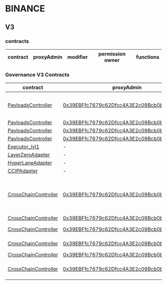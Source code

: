 # BINANCE 
## V3 
### contracts
| contract |proxyAdmin |modifier |permission owner |functions |
|----------|----------|----------|----------|----------|

### Governance V3 Contracts 
| contract |proxyAdmin |modifier |permission owner |functions |
|----------|----------|----------|----------|----------|
|  [PayloadsController](https://bscscan.com/address/0xE5EF2Dd06755A97e975f7E282f828224F2C3e627) |  [0x39EBFfc7679c62Dfcc4A3E2c09Bcb0be255Ae63c](https://bscscan.com/address/0x39EBFfc7679c62Dfcc4A3E2c09Bcb0be255Ae63c) |  onlyOwner |  [Deployer](https://bscscan.com/address/0xEAF6183bAb3eFD3bF856Ac5C058431C8592394d6) |  updateGasLimit, addVotingPortals, removeVotingPortals, setVotingConfigs, setPowerStrategy | |--------|--------|--------|--------|--------|
|  [PayloadsController](https://bscscan.com/address/0xE5EF2Dd06755A97e975f7E282f828224F2C3e627) |  [0x39EBFfc7679c62Dfcc4A3E2c09Bcb0be255Ae63c](https://bscscan.com/address/0x39EBFfc7679c62Dfcc4A3E2c09Bcb0be255Ae63c) |  onlyGuardian |  [Deployer](https://bscscan.com/address/0xEAF6183bAb3eFD3bF856Ac5C058431C8592394d6) |  rescueVotingPortal | |--------|--------|--------|--------|--------|
|  [PayloadsController](https://bscscan.com/address/0xE5EF2Dd06755A97e975f7E282f828224F2C3e627) |  [0x39EBFfc7679c62Dfcc4A3E2c09Bcb0be255Ae63c](https://bscscan.com/address/0x39EBFfc7679c62Dfcc4A3E2c09Bcb0be255Ae63c) |  onlyOwnerOrGuardian |  [Deployer](https://bscscan.com/address/0xEAF6183bAb3eFD3bF856Ac5C058431C8592394d6), [Deployer](https://bscscan.com/address/0xEAF6183bAb3eFD3bF856Ac5C058431C8592394d6) |  updateGuardian | |--------|--------|--------|--------|--------|
|  [PayloadsController](https://bscscan.com/address/0xE5EF2Dd06755A97e975f7E282f828224F2C3e627) |  [0x39EBFfc7679c62Dfcc4A3E2c09Bcb0be255Ae63c](https://bscscan.com/address/0x39EBFfc7679c62Dfcc4A3E2c09Bcb0be255Ae63c) |  onlyRescueGuardian |  [Deployer](https://bscscan.com/address/0xEAF6183bAb3eFD3bF856Ac5C058431C8592394d6) |   | |--------|--------|--------|--------|--------|
|  [Executor_lvl1](https://bscscan.com/address/0x9390B1735def18560c509E2d0bc090E9d6BA257a) |  - |  onlyOwner |  [PayloadsController](https://bscscan.com/address/0xE5EF2Dd06755A97e975f7E282f828224F2C3e627) |  executeTransaction | |--------|--------|--------|--------|--------|
|  [LayerZeroAdapter](https://bscscan.com/address/0xFF1137243698CaA18EE364Cc966CF0e02A4e6327) |  - |  trustedRemote |  [CrossChainController(Eth)](https://bscscan.com/address/0xEd42a7D8559a463722Ca4beD50E0Cc05a386b0e1) |  receiveMessage | |--------|--------|--------|--------|--------|
|  [HyperLaneAdapter](https://bscscan.com/address/0x118DFD5418890c0332042ab05173Db4A2C1d283c) |  - |  trustedRemote |  [CrossChainController(Eth)](https://bscscan.com/address/0xEd42a7D8559a463722Ca4beD50E0Cc05a386b0e1) |  receiveMessage | |--------|--------|--------|--------|--------|
|  [CCIPAdapter](https://bscscan.com/address/0x746c675dAB49Bcd5BB9Dc85161f2d7Eb435009bf) |  - |  trustedRemote |  [CrossChainController(Eth)](https://bscscan.com/address/0xEd42a7D8559a463722Ca4beD50E0Cc05a386b0e1) |  receiveMessage | |--------|--------|--------|--------|--------|
|  [CrossChainController](https://bscscan.com/address/0x9d33ee6543C9b2C8c183b8fb58fB089266cffA19) |  [0x39EBFfc7679c62Dfcc4A3E2c09Bcb0be255Ae63c](https://bscscan.com/address/0x39EBFfc7679c62Dfcc4A3E2c09Bcb0be255Ae63c) |  onlyOwner |  [Deployer](https://bscscan.com/address/0xEAF6183bAb3eFD3bF856Ac5C058431C8592394d6) |  approveSenders, removeSenders, enableBridgeAdapters, disableBridgeAdapters, updateMessagesValidityTimestamp, allowReceiverBridgeAdapters, disallowReceiverBridgeAdapters | |--------|--------|--------|--------|--------|
|  [CrossChainController](https://bscscan.com/address/0x9d33ee6543C9b2C8c183b8fb58fB089266cffA19) |  [0x39EBFfc7679c62Dfcc4A3E2c09Bcb0be255Ae63c](https://bscscan.com/address/0x39EBFfc7679c62Dfcc4A3E2c09Bcb0be255Ae63c) |  onlyGuardian |  [Deployer](https://bscscan.com/address/0xEAF6183bAb3eFD3bF856Ac5C058431C8592394d6) |  solveEmergency | |--------|--------|--------|--------|--------|
|  [CrossChainController](https://bscscan.com/address/0x9d33ee6543C9b2C8c183b8fb58fB089266cffA19) |  [0x39EBFfc7679c62Dfcc4A3E2c09Bcb0be255Ae63c](https://bscscan.com/address/0x39EBFfc7679c62Dfcc4A3E2c09Bcb0be255Ae63c) |  onlyOwnerOrGuardian |  [Deployer](https://bscscan.com/address/0xEAF6183bAb3eFD3bF856Ac5C058431C8592394d6), [Deployer](https://bscscan.com/address/0xEAF6183bAb3eFD3bF856Ac5C058431C8592394d6) |  retryEnvelope, retryTransaction, updateGuardian | |--------|--------|--------|--------|--------|
|  [CrossChainController](https://bscscan.com/address/0x9d33ee6543C9b2C8c183b8fb58fB089266cffA19) |  [0x39EBFfc7679c62Dfcc4A3E2c09Bcb0be255Ae63c](https://bscscan.com/address/0x39EBFfc7679c62Dfcc4A3E2c09Bcb0be255Ae63c) |  onlyRescueGuardian |  [Deployer](https://bscscan.com/address/0xEAF6183bAb3eFD3bF856Ac5C058431C8592394d6) |  emergencyTokenTransfer, emergencyEtherTransfer | |--------|--------|--------|--------|--------|
|  [CrossChainController](https://bscscan.com/address/0x9d33ee6543C9b2C8c183b8fb58fB089266cffA19) |  [0x39EBFfc7679c62Dfcc4A3E2c09Bcb0be255Ae63c](https://bscscan.com/address/0x39EBFfc7679c62Dfcc4A3E2c09Bcb0be255Ae63c) |  onlyApprovedSenders |   |  forwardMessage | |--------|--------|--------|--------|--------|
|  [CrossChainController](https://bscscan.com/address/0x9d33ee6543C9b2C8c183b8fb58fB089266cffA19) |  [0x39EBFfc7679c62Dfcc4A3E2c09Bcb0be255Ae63c](https://bscscan.com/address/0x39EBFfc7679c62Dfcc4A3E2c09Bcb0be255Ae63c) |  onlyApprovedBridges |  [LayerZeroAdapter](https://bscscan.com/address/0xFF1137243698CaA18EE364Cc966CF0e02A4e6327), [HyperLaneAdapter](https://bscscan.com/address/0x118DFD5418890c0332042ab05173Db4A2C1d283c), [CCIPAdapter](https://bscscan.com/address/0x746c675dAB49Bcd5BB9Dc85161f2d7Eb435009bf) |  receiveCrossChainMessage | |--------|--------|--------|--------|--------|


